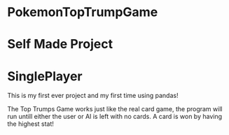 # PokemonTopTrumpGame
# Self Made Project
# SinglePlayer

This is my first ever project and my first time using pandas!

The Top Trumps Game works just like the real card game, the program will run untill either the user or AI is left with no cards.
A card is won by having the highest stat! 
